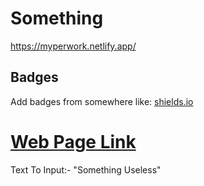 # Something

 https://myperwork.netlify.app/
 
## Badges

Add badges from somewhere like: [shields.io](https://shields.io/)

[Web Page Link]( https://myperwork.netlify.app/)
= 

Text To Input:- "Something Useless"
